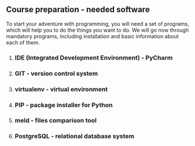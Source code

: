 ## Course preparation - needed software

To start your adventure with programming, you will need a set of programs, which will
help you to do the things you want to do. We will go now through mandatory programs, 
including installation and basic information about each of them.

1. ### IDE (Integrated Development Environment) - PyCharm

2. ### GIT - version control system

3. ### virtualenv - virtual environment

4. ### PIP - package installer for Python

5. ### meld - files comparison tool

6. ### PostgreSQL - relational database system